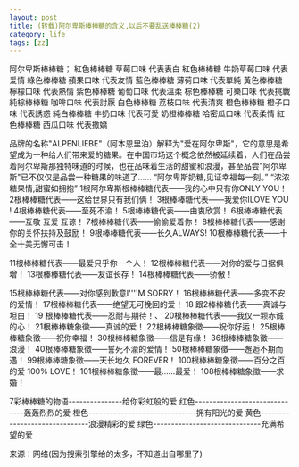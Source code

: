 ```yaml
---
layout: post
title: (转载)阿尔卑斯棒棒糖的含义,以后不要乱送棒棒糖(2)
category: life
tags: [zz]
---
```


阿尔卑斯棒棒糖；
紅色棒棒糖 草莓口味 代表表白
紅色棒棒糖 牛奶草莓口味 代表爱情
綠色棒棒糖 蘋果口味 代表友情
藍色棒棒糖 薄荷口味 代表單純
黃色棒棒糖 檸檬口味 代表熱情
紫色棒棒糖 葡萄口味 代表溫柔
棕色棒棒糖 可樂口味 代表挑戰
純棕棒棒糖 咖啡口味 代表討厭
白色棒棒糖 荔枝口味 代表清爽
橙色棒棒糖 橙子口味 代表誘惑
純白棒棒糖 牛奶口味 代表可愛
奶橙棒棒糖 哈密瓜口味 代表柔情
紅色棒棒糖 西瓜口味 代表撒嬌
<!--more-->
品牌的名称"ALPENLIEBE"（阿本恩里泊）解释为"爱在阿尔卑斯"，它的意思是希望成为一种给人们带来爱的糖果。在中国市场这个概念依然被延续着，人们在品尝着阿尔卑斯那独特味道的时候，也在品味着生活的甜蜜和浪漫，甚至品尝"阿尔卑斯"已不仅仅是品尝一种糖果的味道了……
“阿尔卑斯奶糖,见证幸福每一刻。”
“浓浓糖果情,甜蜜如拥抱”
1根阿尔卑斯根棒棒糖代表——我的心中只有你ONLY YOU！
2根棒棒糖代表——这给世界只有我们俩！
3根棒棒糖代表——我爱你ILOVE YOU !
4根棒棒糖代表——至死不渝！
5根棒棒糖代表——由衷欣赏！
6根棒棒糖代表——互敬 互爱 互谅！
7根棒棒糖代表——偷偷爱着你！
8根棒棒糖代表——感谢你的关怀扶持及鼓励！
9根棒棒糖代表——长久ALWAYS!
10根棒棒糖代表——十全十美无懈可击！

11根棒棒糖代表——最爱只乎你一个人！
12根棒棒糖代表——对你的爱与日据俱增！
13根棒棒糖代表——友谊长存！
14根棒棒糖代表——骄傲！

15根棒棒糖代表——对你感到歉意I''''M SORRY！
16根棒棒糖代表——多变不安的爱情！
17根棒棒糖代表——绝望无可挽回的爱！
18 跟2棒棒糖代表——真诚与坦白！
19 根棒棒糖代表——忍耐与期待！、
20根棒棒糖代表——我仅一颗赤诚的心！
21根棒棒糖象徵——真诚的爱！
22根棒棒糖象徵——祝你好运！
25根棒棒糖象徵——祝你幸福！
30根棒棒糖象徵——信是有缘！
36根棒棒糖象徵——浪漫！
40根棒棒糖象徵——誓死不渝的爱情！
50根棒棒糖象徵——邂逅不期而遇！
99根棒棒糖象徵——天长地久 FOREVER！
100根棒棒糖象徵——百分之百的爱 100% LOVE！
101根棒棒糖象徵——最……最爱！
108根棒棒糖象徵——求 婚！

7彩棒棒糖的物语---------------给你彩虹般的爱
红色------------------------------轰轰烈烈的爱
橙色------------------------------拥有阳光的爱
黄色------------------------------浪漫精彩的爱
绿色------------------------------充满希望的爱

来源：网络(因为搜索引擎给的太多，不知道出自哪里了)
